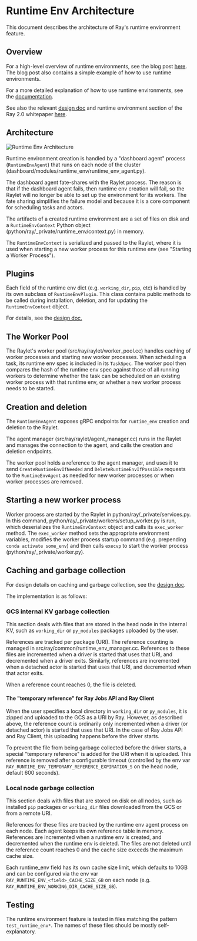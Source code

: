 # Runtime Env Architecture

This document describes the architecture of Ray's runtime environment feature.

## Overview

For a high-level overview of runtime environments, see the blog post [here](https://www.anyscale.com/blog/handling-files-and-packages-on-your-cluster-with-ray-runtime-environments).  The blog post also contains a simple example of how to use runtime environments.

For a more detailed explanation of how to use runtime environments, see the [documentation](https://docs.ray.io/en/latest/ray-core/handling-dependencies.html).

See also the relevant [design doc](https://docs.google.com/document/d/1x1JAHg7c0ewcOYwhhclbuW0B0UC7l92WFkF4Su0T-dk/edit#heading=h.j4mqiaz83o96) and runtime environment section of the Ray 2.0 whitepaper [here](https://docs.google.com/document/d/1tBw9A4j62ruI5omIJbMxly-la5w4q_TjyJgJL_jN2fI/preview#heading=h.ih8imml8oqbl).

## Architecture

![Runtime Env Architecture](https://images.ctfassets.net/xjan103pcp94/2rQtidzPR9WG3xEXS2fUMj/f26dff1edc596003c24bcf0e387e2614/1362157_IllustrationsForTechnicalBlogPost_V2_050522_5_050522.jpg)


Runtime environment creation is handled by a "dashboard agent" process (`RuntimeEnvAgent`) that runs on each node of the cluster (dashboard/modules/runtime_env/runtime_env_agent.py).  

The dashboard agent fate-shares with the Raylet process. The reason is that if the dashboard agent fails, then runtime env creation will fail, so the Raylet will no longer be able to set up the environment for its workers.  The fate sharing simplifies the failure model and because it is a core component for scheduling tasks and actors.

The artifacts of a created runtime environment are a set of files on disk and a `RuntimeEnvContext` Python object (python/ray/_private/runtime_env/context.py) in memory.

The `RuntimeEnvContext` is serialized and passed to the Raylet, where it is used when starting a new worker process for this runtime env (see "Starting a Worker Process").



## Plugins

Each field of the runtime env dict (e.g. `working_dir`, `pip`, etc) is handled by its own subclass of `RuntimeEnvPlugin`.  This class contains public methods to be called during installation, deletion, and for updating the `RuntimeEnvContext` object.

For details, see the [design doc.](https://docs.google.com/document/d/1x1JAHg7c0ewcOYwhhclbuW0B0UC7l92WFkF4Su0T-dk/edit#heading=h.j4mqiaz83o96)

## The Worker Pool

The Raylet's worker pool (src/ray/raylet/worker_pool.cc) handles caching of worker processes and starting new worker processes.  When scheduling a task, its runtime env spec is included in its `TaskSpec`.  The worker pool then compares the hash of the runtime env spec against those of all running workers to determine whether the task can be scheduled on an existing worker process with that runtime env, or whether a new worker process needs to be started.


## Creation and deletion

The `RuntimeEnvAgent` exposes gRPC endpoints for `runtime_env` creation and deletion to the Raylet.

The agent manager (src/ray/raylet/agent_manager.cc) runs in the Raylet and manages the connection to the agent, and calls the creation and deletion endpoints.

The worker pool holds a reference to the agent manager, and uses it to send `CreateRuntimeEnvIfNeeded` and `DeleteRuntimeEnvIfPossible` requests to the `RuntimeEnvAgent` as needed for new worker processes or when worker processes are removed. 

## Starting a new worker process

Worker process are started by the Raylet in python/ray/_private/services.py. In this command, python/ray/_private/workers/setup_worker.py is run, which deserializes the `RuntimeEnvContext` object and calls its `exec_worker` method.  The `exec_worker` method sets the appropriate environment variables, modifies the worker process startup command (e.g. prepending `conda activate some_env`) and then calls `execvp` to start the worker process (python/ray/_private/worker.py).

## Caching and garbage collection

For design details on caching and garbage collection, see the [design doc](https://docs.google.com/document/d/1x1JAHg7c0ewcOYwhhclbuW0B0UC7l92WFkF4Su0T-dk/edit#heading=h.j4mqiaz83o96).

The implementation is as follows:

### GCS internal KV garbage collection

This section deals with files that are stored in the head node in the internal KV, such as `working_dir` or `py_modules` packages uploaded by the user.

References are tracked per package (URI).  The reference counting is managed in src/ray/common/runtime_env_manager.cc.  References to these files are incremented when a driver is started that uses that URI, and decremented when a driver exits.  Similarly, references are incremented when a detached actor is started that uses that URI, and decremented when that actor exits.

When a reference count reaches 0, the file is deleted.

#### The "temporary reference" for Ray Jobs API and Ray Client

When the user specifies a local directory in `working_dir` or `py_modules`, it is zipped and uploaded to the GCS as a URI by Ray.  However, as described above, the reference count is ordinarily only incremented when a driver (or detached actor) is started that uses that URI.  In the case of Ray Jobs API and Ray Client, this uploading happens before the driver starts.  

To prevent the file from being garbage collected before the driver starts, a special "temporary reference" is added for the URI when it is uploaded.  This reference is removed after a configurable timeout (controlled by the env var `RAY_RUNTIME_ENV_TEMPORARY_REFERENCE_EXPIRATION_S` on the head node, default 600 seconds).

### Local node garbage collection

This section deals with files that are stored on disk on all nodes, such as installed `pip` packages or `working_dir` files downloaded from the GCS or from a remote URI.

References for these files are tracked by the runtime env agent process on each node.  Each agent keeps its own reference table in memory.  References are incremented when a runtime env is created, and decremented when the runtime env is deleted.  The files are not deleted until the reference count reaches 0 and the cache size exceeds the maximum cache size.

Each runtime_env field has its own cache size limit, which defaults to 10GB and can be configured via the env var `RAY_RUNTIME_ENV_<field>_CACHE_SIZE_GB` on each node (e.g. `RAY_RUNTIME_ENV_WORKING_DIR_CACHE_SIZE_GB`).

## Testing

The runtime environment feature is tested in files matching the pattern `test_runtime_env*`. The names of these files should be mostly self-explanatory.